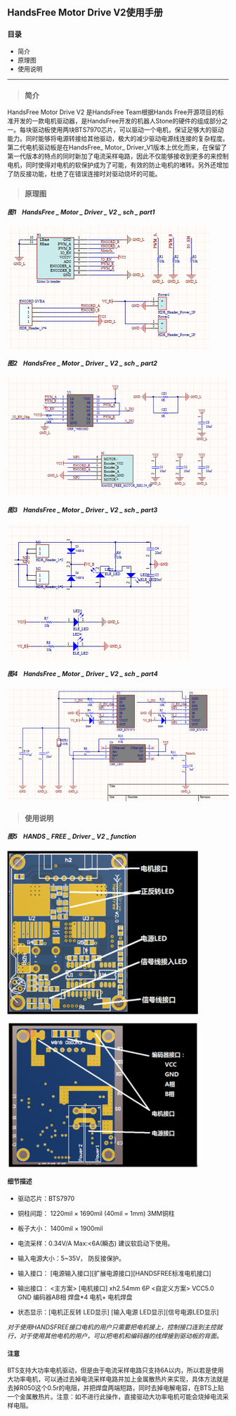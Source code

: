 ## HandsFree Motor Drive V2使用手册
### 目录
- 简介
- 原理图 
- 使用说明
------------------------------------
> ### 简介

HandsFree Motor Drive V2 是HandsFree Team根据Hands Free开源项目的标准开发的一款电机驱动器，是HandsFree开发的机器人Stone的硬件的组成部分之一。每块驱动板使用两块BTS7970芯片，可以驱动一个电机，保证足够大的驱动能力。同时能够将电源转接给其他驱动，极大的减少驱动电源线连接的复杂程度。第二代电机驱动板是在HandsFree_ Motor_ Driver_V1版本上优化而来，在保留了第一代版本的特点的同时新加了电流采样电路，因此不仅能够接收到更多的来控制电机，同时使得对电机的软保护成为了可能，有效的防止电机的堵转。另外还增加了防反接功能，杜绝了在错误连接时对驱动烧坏的可能。

> ### 原理图

##### 图1&nbsp;&nbsp;&nbsp;&nbsp;HandsFree _ Motor _ Driver _ V2 _ sch _ part1
![HandsFree_Motor_Driver_V2_sch_part1](/images/Hardware/HandsFree_Motor_Drive/HandsFree_Motor_Drive_V2/HandsFree_Motor_Driver_V2_Sch_Part1.jpg)

##### 图2&nbsp;&nbsp;&nbsp;&nbsp;HandsFree _ Motor _ Driver _ V2 _ sch _ part2
![HandsFree_Motor_Driver_V2_sch_part2](/images/Hardware/HandsFree_Motor_Drive/HandsFree_Motor_Drive_V2/HandsFree_Motor_Driver_V2_Sch_Part2.jpg)
##### 图3&nbsp;&nbsp;&nbsp;&nbsp;HandsFree _ Motor _ Driver _ V2 _ sch _ part3
![HandsFree_Motor_Driver_V2_sch_part3](/images/Hardware/HandsFree_Motor_Drive/HandsFree_Motor_Drive_V2/HandsFree_Motor_Driver_V2_Sch_Part3.jpg)

##### 图4&nbsp;&nbsp;&nbsp;&nbsp;HandsFree _ Motor _ Driver _ V2 _ sch _ part4
![HandsFree_Motor_Driver_V2_sch_part4](/images/Hardware/HandsFree_Motor_Drive/HandsFree_Motor_Drive_V2/HandsFree_Motor_Driver_V2_Sch_Part4.jpg)


> ### 使用说明

##### 图5&nbsp;&nbsp;&nbsp;&nbsp;HANDS _ FREE _ Driver _ V2 _ function

![HANDSFREE_Driver_V2_function](/images/Hardware/HandsFree_Motor_Drive/HandsFree_Motor_Drive_V2/HandsFree_Motor_Driver_Function.png)

#### 细节描述
- 驱动芯片：BTS7970
- 铜柱间距：	1220mil × 1690mil (40mil = 1mm)  3MM铜柱
- 板子大小：	1400mil × 1900mil
- 电流采样：0.34V/A	 Max:<6A(瞬态) 建议软启动下使用。
- 输入电源大小：5~35V， 防反接保护。
- 输入接口：	[电源输入接口][扩展电源接口][HANDSFREE标准电机接口]
- 输出接口：
  <主方案>	[电机接口] xh2.54mm 6P
  <自定义方案>	VCC5.0 GND 编码器AB相 焊盘*4 电机+ 电机焊盘

- 状态显示：[电机正反转 LED显示]	[输入电源 LED显示][信号电源LED显示]

*对于使用HANDSFREE接口电机的用户只需要把电机接上，控制接口连到主控就行，对于使用其他电机的用户，可以把电机和编码器的线焊接到驱动板的背面。*

#### 注意
BTS支持大功率电机驱动，但是由于电流采样电路只支持6A以内，所以若是使用大功率电机，可以通过去掉电流采样电路并加上金属散热片来实现，具体方法就是去掉R050这个0.5r的电阻，并把焊盘两端短路，同时去掉电解电容，在BTS上贴一个金属散热片。注意：如不进行此操作，直接驱动大功率电机可能会烧掉电流采样电阻。
